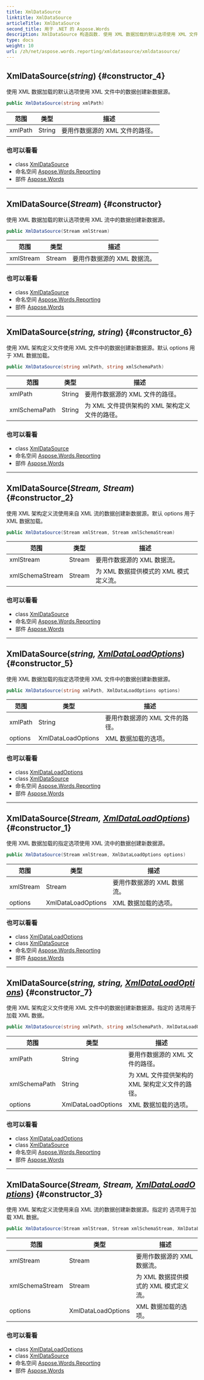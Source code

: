 ```yaml
---
title: XmlDataSource
linktitle: XmlDataSource
articleTitle: XmlDataSource
second_title: 用于 .NET 的 Aspose.Words
description: XmlDataSource 构造函数. 使用 XML 数据加载的默认选项使用 XML 文件中的数据创建新数据源 在 C#.
type: docs
weight: 10
url: /zh/net/aspose.words.reporting/xmldatasource/xmldatasource/
---
```

## XmlDataSource(*string*) {#constructor_4}

使用 XML 数据加载的默认选项使用 XML 文件中的数据创建新数据源。

```csharp
public XmlDataSource(string xmlPath)
```

| 范围 | 类型 | 描述 |
| --- | --- | --- |
| xmlPath | String | 要用作数据源的 XML 文件的路径。 |

### 也可以看看

* class [XmlDataSource](../)
* 命名空间 [Aspose.Words.Reporting](../../../aspose.words.reporting/)
* 部件 [Aspose.Words](../../../)

---

## XmlDataSource(*Stream*) {#constructor}

使用 XML 数据加载的默认选项使用 XML 流中的数据创建新数据源。

```csharp
public XmlDataSource(Stream xmlStream)
```

| 范围 | 类型 | 描述 |
| --- | --- | --- |
| xmlStream | Stream | 要用作数据源的 XML 数据流。 |

### 也可以看看

* class [XmlDataSource](../)
* 命名空间 [Aspose.Words.Reporting](../../../aspose.words.reporting/)
* 部件 [Aspose.Words](../../../)

---

## XmlDataSource(*string, string*) {#constructor_6}

使用 XML 架构定义文件使用 XML 文件中的数据创建新数据源。默认 options 用于 XML 数据加载。

```csharp
public XmlDataSource(string xmlPath, string xmlSchemaPath)
```

| 范围 | 类型 | 描述 |
| --- | --- | --- |
| xmlPath | String | 要用作数据源的 XML 文件的路径。 |
| xmlSchemaPath | String | 为 XML 文件提供架构的 XML 架构定义文件的路径。 |

### 也可以看看

* class [XmlDataSource](../)
* 命名空间 [Aspose.Words.Reporting](../../../aspose.words.reporting/)
* 部件 [Aspose.Words](../../../)

---

## XmlDataSource(*Stream, Stream*) {#constructor_2}

使用 XML 架构定义流使用来自 XML 流的数据创建新数据源。默认 options 用于 XML 数据加载。

```csharp
public XmlDataSource(Stream xmlStream, Stream xmlSchemaStream)
```

| 范围 | 类型 | 描述 |
| --- | --- | --- |
| xmlStream | Stream | 要用作数据源的 XML 数据流。 |
| xmlSchemaStream | Stream | 为 XML 数据提供模式的 XML 模式定义流。 |

### 也可以看看

* class [XmlDataSource](../)
* 命名空间 [Aspose.Words.Reporting](../../../aspose.words.reporting/)
* 部件 [Aspose.Words](../../../)

---

## XmlDataSource(*string, [XmlDataLoadOptions](../../xmldataloadoptions/)*) {#constructor_5}

使用 XML 数据加载的指定选项使用 XML 文件中的数据创建新数据源。

```csharp
public XmlDataSource(string xmlPath, XmlDataLoadOptions options)
```

| 范围 | 类型 | 描述 |
| --- | --- | --- |
| xmlPath | String | 要用作数据源的 XML 文件的路径。 |
| options | XmlDataLoadOptions | XML 数据加载的选项。 |

### 也可以看看

* class [XmlDataLoadOptions](../../xmldataloadoptions/)
* class [XmlDataSource](../)
* 命名空间 [Aspose.Words.Reporting](../../../aspose.words.reporting/)
* 部件 [Aspose.Words](../../../)

---

## XmlDataSource(*Stream, [XmlDataLoadOptions](../../xmldataloadoptions/)*) {#constructor_1}

使用 XML 数据加载的指定选项使用 XML 流中的数据创建新数据源。

```csharp
public XmlDataSource(Stream xmlStream, XmlDataLoadOptions options)
```

| 范围 | 类型 | 描述 |
| --- | --- | --- |
| xmlStream | Stream | 要用作数据源的 XML 数据流。 |
| options | XmlDataLoadOptions | XML 数据加载的选项。 |

### 也可以看看

* class [XmlDataLoadOptions](../../xmldataloadoptions/)
* class [XmlDataSource](../)
* 命名空间 [Aspose.Words.Reporting](../../../aspose.words.reporting/)
* 部件 [Aspose.Words](../../../)

---

## XmlDataSource(*string, string, [XmlDataLoadOptions](../../xmldataloadoptions/)*) {#constructor_7}

使用 XML 架构定义文件使用 XML 文件中的数据创建新数据源。指定的 选项用于加载 XML 数据。

```csharp
public XmlDataSource(string xmlPath, string xmlSchemaPath, XmlDataLoadOptions options)
```

| 范围 | 类型 | 描述 |
| --- | --- | --- |
| xmlPath | String | 要用作数据源的 XML 文件的路径。 |
| xmlSchemaPath | String | 为 XML 文件提供架构的 XML 架构定义文件的路径。 |
| options | XmlDataLoadOptions | XML 数据加载的选项。 |

### 也可以看看

* class [XmlDataLoadOptions](../../xmldataloadoptions/)
* class [XmlDataSource](../)
* 命名空间 [Aspose.Words.Reporting](../../../aspose.words.reporting/)
* 部件 [Aspose.Words](../../../)

---

## XmlDataSource(*Stream, Stream, [XmlDataLoadOptions](../../xmldataloadoptions/)*) {#constructor_3}

使用 XML 架构定义流使用来自 XML 流的数据创建新数据源。指定的 选项用于加载 XML 数据。

```csharp
public XmlDataSource(Stream xmlStream, Stream xmlSchemaStream, XmlDataLoadOptions options)
```

| 范围 | 类型 | 描述 |
| --- | --- | --- |
| xmlStream | Stream | 要用作数据源的 XML 数据流。 |
| xmlSchemaStream | Stream | 为 XML 数据提供模式的 XML 模式定义流。 |
| options | XmlDataLoadOptions | XML 数据加载的选项。 |

### 也可以看看

* class [XmlDataLoadOptions](../../xmldataloadoptions/)
* class [XmlDataSource](../)
* 命名空间 [Aspose.Words.Reporting](../../../aspose.words.reporting/)
* 部件 [Aspose.Words](../../../)
